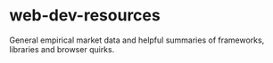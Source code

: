 # web-dev-resources
General empirical market data and helpful summaries of frameworks, libraries and browser quirks.
